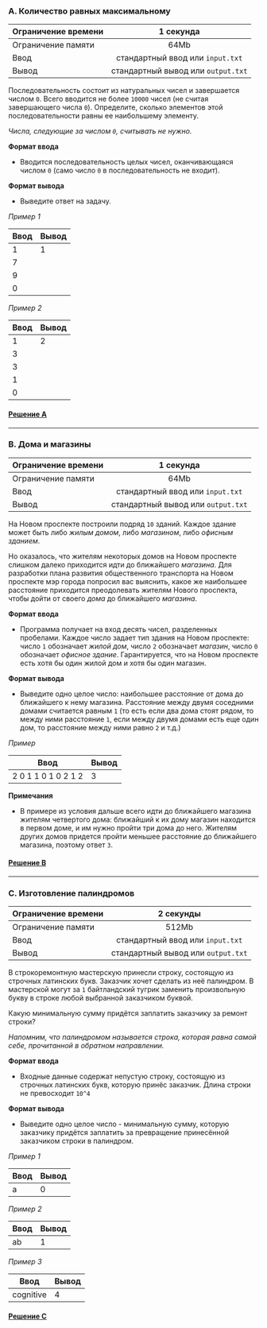 ### A. Количество равных максимальному

| Ограничение времени |             1 секунда              |
|:--------------------|:----------------------------------:|
| Ограничение памяти  |                64Mb                |
| Ввод                |  стандартный ввод или `input.txt`  |
| Вывод               | стандартный вывод или `output.txt` |`

Последовательность состоит из натуральных чисел и завершается числом `0`. Всего вводится не более `10000` чисел
(не считая завершающего числа `0`). Определите, сколько элементов этой последовательности равны ее наибольшему элементу.

_Числа, следующие за числом `0`, считывать не нужно._

**Формат ввода**

* Вводится последовательность целых чисел, оканчивающаяся числом `0` (само число `0` в последовательность не входит).

**Формат вывода**

* Выведите ответ на задачу.

_Пример 1_

| Ввод | Вывод |
|------|-------|
| 1    | 1     |
| 7    |       |
| 9    |       |
| 0    |       |

_Пример 2_

| Ввод | Вывод |
|------|-------|
| 1    | 2     |
| 3    |       |
| 3    |       |
| 1    |       |
| 0    |       |

#### [Решение A](task_A.py)

---

### B. Дома и магазины

| Ограничение времени |             1 секунда              |
|:--------------------|:----------------------------------:|
| Ограничение памяти  |                64Mb                |
| Ввод                |  стандартный ввод или `input.txt`  |
| Вывод               | стандартный вывод или `output.txt` |`

На Новом проспекте построили подряд `10` зданий.
Каждое здание может быть либо _жилым домом_, либо _магазином_, либо _офисным зданием_.

Но оказалось, что жителям некоторых домов на Новом проспекте слишком далеко приходится идти до ближайшего _магазина_.
Для разработки плана развития общественного транспорта на Новом проспекте мэр города попросил вас выяснить, какое же
наибольшее расстояние приходится преодолевать жителям Нового проспекта, чтобы дойти от своего _дома_ до ближайшего
_магазина_.

**Формат ввода**

* Программа получает на вход десять чисел, разделенных пробелами.
  Каждое число задает тип здания на Новом проспекте: число `1` обозначает _жилой дом_, число `2` обозначает _магазин_,
  число `0` обозначает _офисное здание_. Гарантируется, что на Новом проспекте есть хотя бы один жилой дом и хотя бы
  один магазин.

**Формат вывода**

* Выведите одно целое число: наибольшее расстояние от дома до ближайшего к нему магазина. Расстояние между двумя
  соседними домами считается равным `1` (то есть если два дома стоят рядом, то между ними расстояние `1`,
  если между двумя домами есть еще один дом, то расстояние между ними равно `2` и т.д.)

_Пример_

| Ввод                | Вывод |
|---------------------|-------|
| 2 0 1 1 0 1 0 2 1 2 | 3     |

**Примечания**

* В примере из условия дальше всего идти до ближайшего магазина жителям четвертого дома: ближайший к их дому магазин
  находится в первом доме, и им нужно пройти три дома до него. Жителям других домов придется пройти меньшее расстояние
  до ближайшего магазина, поэтому ответ `3`.

#### [Решение B](task_B.py)

---

### C. Изготовление палиндромов

| Ограничение времени |             2 секунды              |
|:--------------------|:----------------------------------:|
| Ограничение памяти  |               512Mb                |
| Ввод                |  стандартный ввод или `input.txt`  |
| Вывод               | стандартный вывод или `output.txt` |`

В строкоремонтную мастерскую принесли строку, состоящую из строчных латинских букв. Заказчик хочет сделать из неё
палиндром. В мастерской могут за `1` байтландский тугрик заменить произвольную букву в строке любой выбранной заказчиком
буквой.

Какую минимальную сумму придётся заплатить заказчику за ремонт строки?

_Напомним, что палиндромом называется строка, которая равна самой себе, прочитанной в обратном направлении._

**Формат ввода**

* Входные данные содержат непустую строку, состоящую из строчных латинских букв, которую принёс заказчик. Длина строки
  не превосходит `10^4`

**Формат вывода**

* Выведите одно целое число - минимальную сумму, которую заказчику придётся заплатить за превращение принесённой
  заказчиком строки в палиндром.

_Пример 1_

| Ввод | Вывод |
|------|-------|
| a    | 0     |

_Пример 2_

| Ввод | Вывод |
|------|-------|
| ab   | 1     |

_Пример 3_

| Ввод | Вывод |
|-----|-------|
| cognitive    | 4     |

#### [Решение C](task_C.py)
